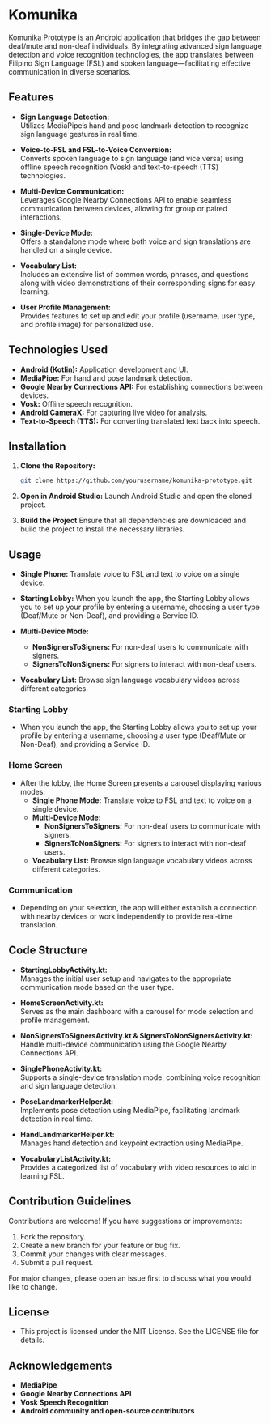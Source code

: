 # Komunika

Komunika Prototype is an Android application that bridges the gap between deaf/mute and non-deaf individuals. By integrating advanced sign language detection and voice recognition technologies, the app translates between Filipino Sign Language (FSL) and spoken language—facilitating effective communication in diverse scenarios.

## Features

- **Sign Language Detection:**  
  Utilizes MediaPipe’s hand and pose landmark detection to recognize sign language gestures in real time.

- **Voice-to-FSL and FSL-to-Voice Conversion:**  
  Converts spoken language to sign language (and vice versa) using offline speech recognition (Vosk) and text-to-speech (TTS) technologies.

- **Multi-Device Communication:**  
  Leverages Google Nearby Connections API to enable seamless communication between devices, allowing for group or paired interactions.

- **Single-Device Mode:**  
  Offers a standalone mode where both voice and sign translations are handled on a single device.

- **Vocabulary List:**  
  Includes an extensive list of common words, phrases, and questions along with video demonstrations of their corresponding signs for easy learning.

- **User Profile Management:**  
  Provides features to set up and edit your profile (username, user type, and profile image) for personalized use.

## Technologies Used

- **Android (Kotlin):** Application development and UI.
- **MediaPipe:** For hand and pose landmark detection.
- **Google Nearby Connections API:** For establishing connections between devices.
- **Vosk:** Offline speech recognition.
- **Android CameraX:** For capturing live video for analysis.
- **Text-to-Speech (TTS):** For converting translated text back into speech.

## Installation

1. **Clone the Repository:**

   ```bash
   git clone https://github.com/yourusername/komunika-prototype.git

2. **Open in Android Studio:**
    Launch Android Studio and open the cloned project.

3. **Build the Project**
    Ensure that all dependencies are downloaded and build the project to install the necessary libraries.

## Usage

- **Single Phone:** Translate voice to FSL and text to voice on a single device.

- **Starting Lobby:** When you launch the app, the Starting Lobby allows you to set up your profile by entering a username, choosing a user type (Deaf/Mute or Non-Deaf), and providing a Service ID.
  
- **Multi-Device Mode:**
    - **NonSignersToSigners:** For non-deaf users to communicate with signers.
    - **SignersToNonSigners:** For signers to interact with non-deaf users.

- **Vocabulary List:** Browse sign language vocabulary videos across different categories.

### Starting Lobby

- When you launch the app, the Starting Lobby allows you to set up your profile by entering a username, choosing a user type (Deaf/Mute or Non-Deaf), and providing a Service ID.

### Home Screen

- After the lobby, the Home Screen presents a carousel displaying various modes:
  - **Single Phone Mode:** Translate voice to FSL and text to voice on a single device.
  - **Multi-Device Mode:**
    - **NonSignersToSigners:** For non-deaf users to communicate with signers.
    - **SignersToNonSigners:** For signers to interact with non-deaf users.
  - **Vocabulary List:** Browse sign language vocabulary videos across different categories.

### Communication

- Depending on your selection, the app will either establish a connection with nearby devices or work independently to provide real-time translation.

## Code Structure

- **StartingLobbyActivity.kt:**  
  Manages the initial user setup and navigates to the appropriate communication mode based on the user type.

- **HomeScreenActivity.kt:**  
  Serves as the main dashboard with a carousel for mode selection and profile management.

- **NonSignersToSignersActivity.kt & SignersToNonSignersActivity.kt:**  
  Handle multi-device communication using the Google Nearby Connections API.

- **SinglePhoneActivity.kt:**  
  Supports a single-device translation mode, combining voice recognition and sign language detection.

- **PoseLandmarkerHelper.kt:**  
  Implements pose detection using MediaPipe, facilitating landmark detection in real time.

- **HandLandmarkerHelper.kt:**  
  Manages hand detection and keypoint extraction using MediaPipe.

- **VocabularyListActivity.kt:**  
  Provides a categorized list of vocabulary with video resources to aid in learning FSL.

## Contribution Guidelines

Contributions are welcome! If you have suggestions or improvements:

1. Fork the repository.
2. Create a new branch for your feature or bug fix.
3. Commit your changes with clear messages.
4. Submit a pull request.

For major changes, please open an issue first to discuss what you would like to change.

## License

- This project is licensed under the MIT License. See the LICENSE file for details.

## Acknowledgements

- **MediaPipe**
- **Google Nearby Connections API**
- **Vosk Speech Recognition**
- **Android community and open-source contributors**
